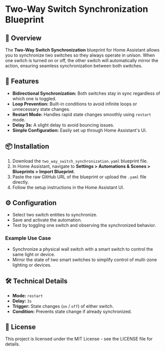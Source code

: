 
# Two-Way Switch Synchronization Blueprint

## 📖 Overview

The **Two-Way Switch Synchronization** blueprint for Home Assistant allows you to synchronize two switches so they always operate in unison. When one switch is turned on or off, the other switch will automatically mirror the action, ensuring seamless synchronization between both switches.


## 🚀 Features

- **Bidirectional Synchronization:** Both switches stay in sync regardless of which one is toggled.
- **Loop Prevention:** Built-in conditions to avoid infinite loops or unnecessary state changes.
- **Restart Mode:** Handles rapid state changes smoothly using `restart` mode.
- **Delay 3s:** A slight delay to avoid bouncing issues.
- **Simple Configuration:** Easily set up through Home Assistant's UI.


## 📦 Installation

1. Download the `two_way_switch_synchronization.yaml` blueprint file.
2. In Home Assistant, navigate to **Settings > Automations & Scenes > Blueprints > Import Blueprint**.
3. Paste the raw GitHub URL of the blueprint or upload the `.yaml` file directly.
4. Follow the setup instructions in the Home Assistant UI.


## ⚙️ Configuration

- Select two switch entities to synchronize.
- Save and activate the automation.
- Test by toggling one switch and observing the synchronized behavior.

### Example Use Case

- Synchronize a physical wall switch with a smart switch to control the same light or device.
- Mirror the state of two smart switches to simplify control of multi-zone lighting or devices.


## 🛠️ Technical Details

- **Mode:** `restart`
- **Delay:** `3s`
- **Trigger:** State changes (`on` / `off`) of either switch.
- **Condition:** Prevents state change if already synchronized.


## 📄 License

This project is licensed under the MIT License - see the LICENSE file for details.
